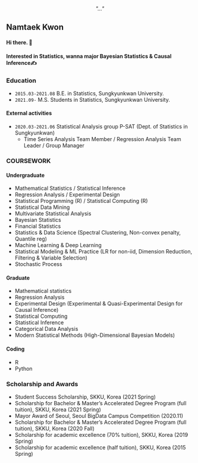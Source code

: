 <div align=center>
  
<i> "..." </i>

</div>

<div align=center>




</div>

## Namtaek Kwon 

#### Hi there. 👋
#### Interested in Statistics, wanna major Bayesian Statistics & Causal Inference✍️

### Education

- ```2015.03-2021.08``` B.E. in Statistics, Sungkyunkwan University.
- ```2021.09-``` M.S. Students in Statistics, Sungkyunkwan University.

#### External activities

- ```2020.03-2021.06``` Statistical Analysis group P-SAT (Dept. of Statistics in Sungkyunkwan)
  - Time Series Analysis Team Member / Regression Analysis Team Leader / Group Manager

### COURSEWORK

#### Undergraduate

- Mathematical Statistics / Statistical Inference
- Regression Analysis / Experimental Design
- Statistical Programming (R) / Statistical Computing (R)
- Statistical Data Mining
- Multivariate Statistical Analysis
- Bayesian Statistics
- Financial Statistics
- Statistics & Data Science (Spectral Clustering, Non-convex penalty, Quantile reg)
- Machine Learning & Deep Learning
- Statistical Modeling & ML Practice (LR for non-iid, Dimension Reduction, Filtering & Variable Selection)
- Stochastic Process

#### Graduate

- Mathematical statistics 
- Regression Analysis 
- Experimental Design (Experimental & Quasi-Experimental Design for Causal Inference)
- Statistical Computing
- Statistical Inference
- Categorical Data Analysis
- Modern Statistical Methods (High-Dimensional Bayesian Models)

#### Coding

- R
- Python 

### Scholarship and Awards

- Student Success Scholarship, SKKU, Korea (2021 Spring)
- Scholarship for Bachelor & Master’s Accelerated Degree Program (full tuition), SKKU, Korea (2021 Spring)
- Mayor Award of Seoul, Seoul BigData Campus Competition (2020.11)
- Scholarship for Bachelor & Master’s Accelerated Degree Program (full tuition), SKKU, Korea (2020 Fall)
- Scholarship for academic excellence (70% tuition), SKKU, Korea (2019 Spring)
- Scholarship for academic excellence (half tuition), SKKU, Korea (2015 Spring)
